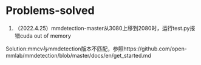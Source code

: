 # Problems-solved

1. （2022.4.25）mmdetection-master从3080上移到2080时，运行test.py报错cuda out of memory

Solution:mmcv与mmdetection版本不匹配，参照https://github.com/open-mmlab/mmdetection/blob/master/docs/en/get_started.md
